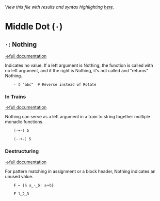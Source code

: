 *View this file with results and syntax highlighting [here](https://saltytine.github.io/BQN/help/nothing.html).*

# Middle Dot (`·`)

## `·`: Nothing
[→full documentation](../doc/expression.md#nothing)

Indicates no value. If a left argument is Nothing, the function is called with no left argument, and if the right is Nothing, it's not called and "returns" Nothing.

        · ⌽ "abc"  # Reverse instead of Rotate

### In Trains
[→full documentation](../doc/train.md#2-train-3-train)

Nothing can serve as a left argument in a train to string together multiple monadic functions.

        (-+-) 5

        (-·+-) 5

### Destructuring
[→full documentation](../doc/expression.md#destructuring)

For pattern matching in assignment or a block header, Nothing indicates an unused value.

        F ← {𝕊 a‿·‿b: a∾b}

        F 1‿2‿3
